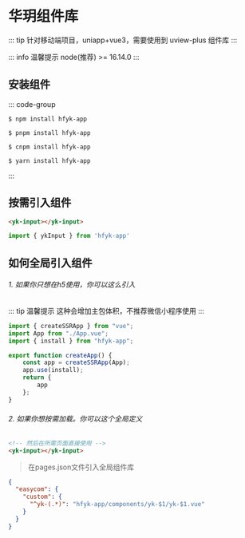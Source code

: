 # 华玥组件库

::: tip
针对移动端项目，uniapp+vue3，需要使用到 uview-plus 组件库
:::

::: info 温馨提示
node(推荐) >= 16.14.0
:::

## 安装组件
::: code-group
```shell [npm]
$ npm install hfyk-app
```

```shell [pnpm]
$ pnpm install hfyk-app
```

```shell [cnpm]
$ cnpm install hfyk-app
```

```shell [yarn]
$ yarn install hfyk-app
```
:::

## 按需引入组件

```html
<yk-input></yk-input>
```

```javascript
import { ykInput } from 'hfyk-app'
```

## 如何全局引入组件

###### 1. 如果你只想在h5使用，你可以这么引入
::: tip 温馨提示
这种会增加主包体积，不推荐微信小程序使用
:::

```javascript
import { createSSRApp } from "vue";
import App from "./App.vue";
import { install } from "hfyk-app";

export function createApp() {
    const app = createSSRApp(App);
    app.use(install);
    return {
        app
    };
}
```

###### 2. 如果你想按需加载。你可以这个全局定义
```html
<!-- 然后在所需页面直接使用 -->
<yk-input></yk-input>
```

> 在pages.json文件引入全局组件库
```json
{
  "easycom": {
    "custom": {
      "^yk-(.*)": "hfyk-app/components/yk-$1/yk-$1.vue"
    }
  }
}
```
